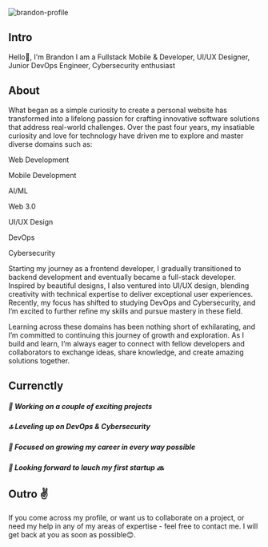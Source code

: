![brandon-profile](https://github.com/brandon-bwoni/my-profile/assets/83072016/f011c606-495b-4a57-aabb-68bba4af2309)

## Intro
Hello👋, I'm Brandon
I am a Fullstack Mobile & Developer, UI/UX Designer, Junior DevOps Engineer, Cybersecurity enthusiast  

## About
What began as a simple curiosity to create a personal website has transformed into a lifelong passion for crafting innovative software solutions that address real-world challenges. Over the past four years, my insatiable curiosity and love for technology have driven me to explore and master diverse domains such as:

Web Development

Mobile Development

AI/ML

Web 3.0

UI/UX Design

DevOps

Cybersecurity

Starting my journey as a frontend developer, I gradually transitioned to backend development and eventually became a full-stack developer. Inspired by beautiful designs, I also ventured into UI/UX design, blending creativity with technical expertise to deliver exceptional user experiences. Recently, my focus has shifted to studying DevOps and Cybersecurity, and I’m excited to further refine my skills and pursue mastery in these field.

Learning across these domains has been nothing short of exhilarating, and I’m committed to continuing this journey of growth and exploration. As I build and learn, I’m always eager to connect with fellow developers and collaborators to exchange ideas, share knowledge, and create amazing solutions together.

## Currenctly
##### 🚀 Working on a couple of exciting projects 
##### 🔝 Leveling up on DevOps & Cybersecurity
##### 🔐 Focused on growing my career in every way possible
##### 🌱 Looking forward to lauch my first startup 🔜

## Outro ✌
If you come across my profile, or want us to collaborate on a project, or need my help in any of my areas of expertise - feel free to contact me. I will get back at you as soon as possible😊.





